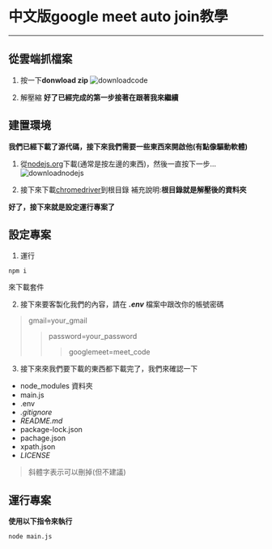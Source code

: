 # 中文版google meet auto join教學
---
## 從雲端抓檔案
1. 按一下**donwload zip**
![downloadcode](https://i.imgur.com/vcWElDG.png)

1. 解壓縮
**好了已經完成的第一步接著在跟著我來繼續**

## 建置環境
**我們已經下載了源代碼，接下來我們需要一些東西來開啟他(有點像驅動軟體)**
1. 從[nodejs.org](https://nodejs.org/)下載(通常是按左邊的東西)，然後一直按下一步...
![downloadnodejs](https://i.imgur.com/95CDlpq.png)

1. 接下來下載[chromedriver](https://chromedriver.storage.googleapis.com/index.html)到根目錄
補充說明:**根目錄就是解壓後的資料夾**

**好了，接下來就是設定運行專案了**

## 設定專案
1. 運行
```
npm i
```
來下載套件

2. 接下來要客製化我們的內容，請在 ***.env*** 檔案中跟改你的帳號密碼
>gmail=your_gmail
>>password=your_password
>>>googlemeet=meet_code

3. 接下來來我們要下載的東西都下載完了，我們來確認一下

* node_modules 資料夾
* main.js
* .env
* *.gitignore*
* *README.md*
* package-lock.json
* pachage.json
* xpath.json
* *LICENSE*
>斜體字表示可以刪掉(但不建議)

## 運行專案

**使用以下指令來執行**
```
node main.js
```
